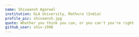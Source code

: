 ```yaml
---
name: Shivaansh Agarwal
institution: GLA University, Mathura (India)
profile_pic: shivaansh.jpg
quote: Whether you think you can, or you can't you're right
github_user: shiv-1998
---
```

